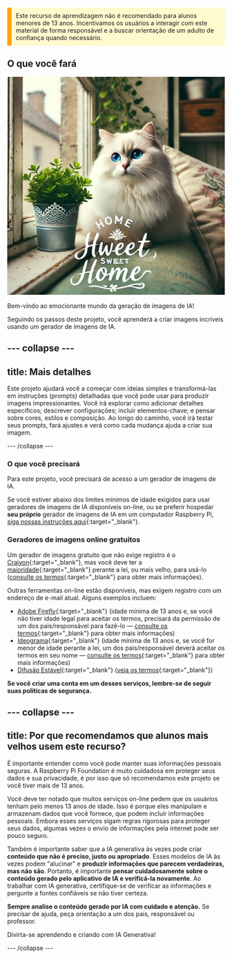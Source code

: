 <p style='border-left: solid; border-width:10px; border-color: #FFA500; background-color: #FFFACD; padding: 10px;'>
Este recurso de aprendizagem não é recomendado para alunos menores de 13 anos. Incentivamos os usuários a interagir com este material de forma responsável e a buscar orientação de um adulto de confiança quando necessário.
</p>

## O que você fará

![Um gato branco e fofo com impressionantes olhos azuis e um nariz rosa está sentado no parapeito de uma janela e no encosto de um sofá, perto de uma planta em um vaso de metal decorativo. O parapeito da janela faz parte de um interior aconchegante, com uma almofada floral, uma planta verde rasteira e prateleiras. Através da janela, é possível ver um prédio. No primeiro plano da imagem, há um texto que diz "LAR SDOCE DOCE Lar" em um estilo elegante, com alguma decoração.](images/prompt8.jpg)

Bem-vindo ao emocionante mundo da geração de imagens de IA!

Seguindo os passos deste projeto, você aprenderá a criar imagens incríveis usando um gerador de imagens de IA.

## --- collapse ---

## title: Mais detalhes

Este projeto ajudará você a começar com ideias simples e transformá-las em instruções (prompts) detalhadas que você pode usar para produzir imagens impressionantes. Você irá explorar como adicionar detalhes específicos; descrever configurações; incluir elementos-chave; e pensar sobre cores, estilos e composição. Ao longo do caminho, você irá testar seus prompts, fará ajustes e verá como cada mudança ajuda a criar sua imagem.

\--- /collapse ---

### O que você precisará

Para este projeto, você precisará de acesso a um gerador de imagens de IA.

Se você estiver abaixo dos limites mínimos de idade exigidos para usar geradores de imagens de IA disponíveis on-line, ou se preferir hospedar **seu próprio** gerador de imagens de IA em um computador Raspberry Pi, [siga nossas instruções aqui](https://projects.raspberrypi.org/en/projects/ai-images-on-pi){:target="_blank"}.

### Geradores de imagens online gratuitos

Um gerador de imagens gratuito que não exige registro é o [Craiyon](https://www.craiyon.com){:target="_blank"}, mas você deve ter a [maioridade](https://en.wikipedia.org/wiki/Age_of_majority){:target="_blank"} perante a lei, ou mais velho, para usá-lo ([consulte os termos](https://www.craiyon.com/terms){:target="_blank"} para obter mais informações).

Outras ferramentas on-line estão disponíveis, mas exigem registro com um endereço de e-mail atual. Alguns exemplos incluem:

- [Adobe Firefly](https://firefly.adobe.com/){:target="_blank"} (idade mínima de 13 anos e, se você não tiver idade legal para aceitar os termos, precisará da permissão de um dos pais/responsável para fazê-lo — [consulte os termos](https://www.adobe.com/uk/legal/terms.html){:target="_blank"} para obter mais informações)
- [Ideograma](https://www.ideogram.ai){:target="_blank"} (idade mínima de 13 anos e, se você for menor de idade perante a lei, um dos pais/responsável deverá aceitar os termos em seu nome — [consulte os termos](https://ideogram.ai/legal/tos){:target="_blank"} para obter mais informações)
- [Difusão Estável](https://stablediffusionweb.com/){:target="_blank"} ([veja os termos](https://stablediffusionweb.com/terms-and-conditions){:target="_blank"})

**Se você criar uma conta em um desses serviços, lembre-se de seguir suas políticas de segurança.**

## --- collapse ---

## title: Por que recomendamos que alunos mais velhos usem este recurso?

É importante entender como você pode manter suas informações pessoais seguras. A Raspberry Pi Foundation é muito cuidadosa em proteger seus dados e sua privacidade, é por isso que só recomendamos este projeto se você tiver mais de 13 anos.

Você deve ter notado que muitos serviços on-line pedem que os usuários tenham pelo menos 13 anos de idade. Isso é porque eles manipulam e armazenam dados que você fornece, que podem incluir informações pessoais. Embora esses serviços sigam regras rigorosas para proteger seus dados, algumas vezes o envio de informações pela internet pode ser pouco seguro.

Também é importante saber que a IA generativa às vezes pode criar **conteúdo que não é preciso, justo ou apropriado**. Esses modelos de IA às vezes podem "alucinar" e **produzir informações que parecem verdadeiras, mas não são**. Portanto, é importante **pensar cuidadosamente sobre o conteúdo gerado pelo aplicativo de IA e verificá-la novamente**. Ao trabalhar com IA generativa, certifique-se de verificar as informações e pergunte a fontes confiáveis se não tiver certeza.

**Sempre analise o conteúdo gerado por IA com cuidado e atenção.** Se precisar de ajuda, peça orientação a um dos pais, responsável ou professor.

Divirta-se aprendendo e criando com IA Generativa!

\--- /collapse ---
